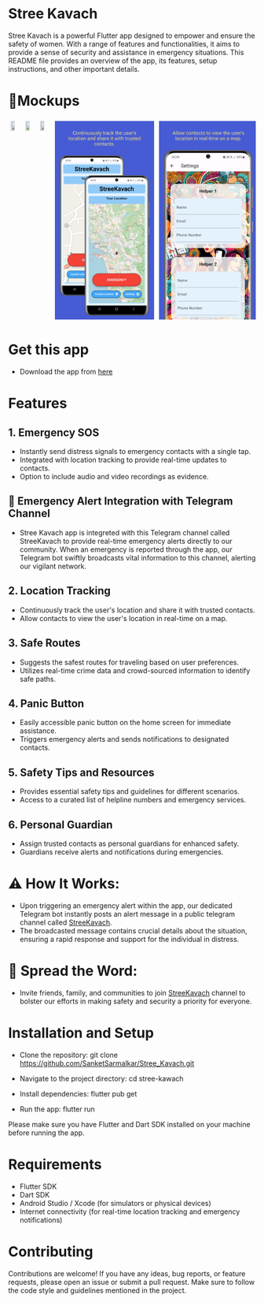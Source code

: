 # Stree Kavach

Stree Kavach is a powerful Flutter app designed to empower and ensure the safety of women. With a range of features and functionalities, it aims to provide a sense of security and assistance in emergency situations. This README file provides an overview of the app, its features, setup instructions, and other important details.

<!-- # Screenshots
<div><img src="./assets/image/screenshot.jpg"></div> -->

# 📱Mockups
<div style="display: flex; flex-direction: row; overflow-x: scroll;">
    <img src="./assets/image/Samsung Galaxy S20+ Screenshot 0.png" width="40%" height="30%" style="padding: 1%;">
    <img src="./assets/image/Samsung Galaxy S20+ Screenshot 1.png" width="40%" height="30%" style="padding: 1%;">
    <img src="./assets/image/Samsung Galaxy S20+ Screenshot 2.png" width="40%" height="30%" style="padding: 1%;">
    <img src="./assets/image/Samsung Galaxy S20+ Screenshot 3.png" width="40%" height="30%" style="padding: 1%;">
    <img src="./assets/image/Samsung Galaxy S20+ Screenshot 4.png" width="40%" height="30%" style="padding: 1%;">
</div>

# Get this app
- Download the app from [here](https://drive.google.com/file/d/1KtOBLCkjVhdeGePe4b5Drfj-k5uzvtKg/view?usp=sharing)

# Features

## 1. Emergency SOS
- Instantly send distress signals to emergency contacts with a single tap.
- Integrated with location tracking to provide real-time updates to contacts.
- Option to include audio and video recordings as evidence.

## 🚨 Emergency Alert Integration with Telegram Channel 
 
- Stree Kavach app is integreted with this Telegram channel called StreeKavach to provide real-time emergency alerts directly to our community. When an emergency is reported through the app, our Telegram bot swiftly broadcasts vital information to this channel, alerting our vigilant network. 

## 2. Location Tracking
- Continuously track the user's location and share it with trusted contacts.
- Allow contacts to view the user's location in real-time on a map.

## 3. Safe Routes
- Suggests the safest routes for traveling based on user preferences.
- Utilizes real-time crime data and crowd-sourced information to identify safe paths.

## 4. Panic Button
- Easily accessible panic button on the home screen for immediate assistance.
- Triggers emergency alerts and sends notifications to designated contacts.

## 5. Safety Tips and Resources
- Provides essential safety tips and guidelines for different scenarios.
- Access to a curated list of helpline numbers and emergency services.

## 6. Personal Guardian
- Assign trusted contacts as personal guardians for enhanced safety.
- Guardians receive alerts and notifications during emergencies.

# ⚠️ How It Works: 
- Upon triggering an emergency alert within the app, our dedicated Telegram bot instantly posts an alert message in a public telegram channel called [StreeKavach](https://web.telegram.org/k/#@stree_kavach_alerts). 
- The broadcasted message contains crucial details about the situation, ensuring a rapid response and support for the individual in distress. 

# 📢 Spread the Word: 
- Invite friends, family, and communities to join [StreeKavach](https://web.telegram.org/k/#@stree_kavach_alerts) channel to bolster our efforts in making safety and security a priority for everyone.

# Installation and Setup

- Clone the repository:
git clone https://github.com/SanketSarmalkar/Stree_Kavach.git

- Navigate to the project directory:
cd stree-kawach
- Install dependencies:
flutter pub get
- Run the app:
flutter run

Please make sure you have Flutter and Dart SDK installed on your machine before running the app.

# Requirements

- Flutter SDK
- Dart SDK
- Android Studio / Xcode (for simulators or physical devices)
- Internet connectivity (for real-time location tracking and emergency notifications)

# Contributing

Contributions are welcome! If you have any ideas, bug reports, or feature requests, please open an issue or submit a pull request. Make sure to follow the code style and guidelines mentioned in the project.


